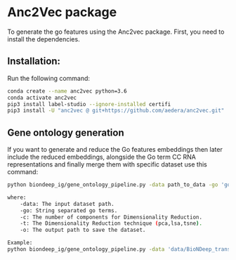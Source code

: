 # Anc2Vec package

To generate the go features using the Anc2vec package. First, you need to install the dependencies.

## Installation:

Run the following command:

```bash
conda create --name anc2vec python=3.6
conda activate anc2vec
pip3 install label-studio --ignore-installed certifi
pip3 install -U "anc2vec @ git+https://github.com/aedera/anc2vec.git"

```

## Gene ontology generation

If you want to generate and reduce the Go features embeddings then later include the reduced
embeddings, alongside the Go term CC RNA representations and finally merge them with specific
dataset use this command:

```bash
python biondeep_ig/gene_ontology_pipeline.py -data path_to_data -go 'go_term_mf go_term_bp go_term_cc'  -c 3 -t pca -o data/final_data_with_go_feat_and_go_cc_rna_rep.csv

where:
    -data: The input dataset path.
    -go: String separated go terms.
    -c: The number of components for Dimensionality Reduction.
    -t: The Dimensionality Reduction technique (pca,lsa,tsne).
    -o: The output path to save the dataset.

Example:
python biondeep_ig/gene_ontology_pipeline.py -data 'data/BioNDeep_transformer_publicMUT_20220601_BioNDeep_transformer_v2_struc.tsv' -go 'go_term_mf go_term_bp go_term_cc' -c 3 -t pca -o data/new_data_with_go_feat.csv

```
